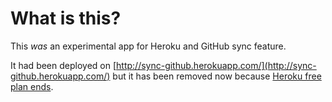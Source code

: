 # What is this?

This *was* an experimental app for Heroku and GitHub sync feature.

It had been deployed on [http://sync-github.herokuapp.com/](http://sync-github.herokuapp.com/)
but it has been removed now because [Heroku free plan ends](https://blog.heroku.com/next-chapter).
